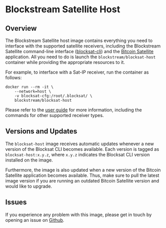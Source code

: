 # Blockstream Satellite Host

## Overview

The Blockstream Satellite host image contains everything you need to interface
with the supported satellite receivers, including the Blockstream Satellite
command-line interface
([blocksat-cli](https://blockstream.github.io/satellite/doc/software.html)) and
the
[Bitcoin Satellite](https://blockstream.github.io/satellite/doc/bitcoin.html)
application. All you need to do is launch the `blockstream/blocksat-host`
container while providing the appropriate resources to it.

For example, to interface with a Sat-IP receiver, run the container as follows:

```
docker run --rm -it \
    --network=host \
    -v blocksat-cfg:/root/.blocksat/ \
    blockstream/blocksat-host
```

Please refer to the [user
guide](https://blockstream.github.io/satellite/doc/docker.html) for more
information, including the commands for other supported receiver types.

## Versions and Updates

The `blocksat-host` image receives automatic updates whenever a new version of
the Blocksat CLI becomes available. Each version is tagged as
`blocksat-host:x.y.z`, where `x.y.z` indicates the Blocksat CLI version
installed on the image.

Furthermore, the image is also updated when a new version of the Bitcoin
Satellite application becomes available. Thus, make sure to pull the latest
image version if you are running an outdated Bitcoin Satellite version and
would like to upgrade.

## Issues

If you experience any problem with this image, please get in touch by opening
an issue on [Github](https://github.com/Blockstream/satellite).
